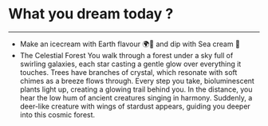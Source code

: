# What you dream today ?
------------------------
- Make an icecream with Earth flavour 🌍🍧 and dip with Sea cream 🌊
- The Celestial Forest
You walk through a forest under a sky full of swirling galaxies, each star casting a gentle glow over everything it touches. Trees have branches of crystal, which resonate with soft chimes as a breeze flows through. Every step you take, bioluminescent plants light up, creating a glowing trail behind you. In the distance, you hear the low hum of ancient creatures singing in harmony. Suddenly, a deer-like creature with wings of stardust appears, guiding you deeper into this cosmic forest.
